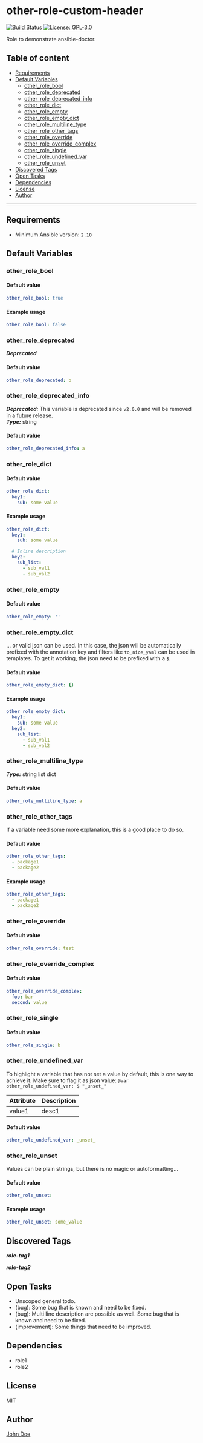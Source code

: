 # other-role-custom-header

[![Build Status](https://ci.thegeeklab.de/api/badges/thegeeklab/ansible-doctor/status.svg)](https://ci.thegeeklab.de/repos/thegeeklab/ansible-doctor)
[![License: GPL-3.0](https://img.shields.io/github/license/thegeeklab/ansible-doctor)](https://github.com/thegeeklab/ansible-doctor/blob/main/LICENSE)

Role to demonstrate ansible-doctor.

## Table of content

- [Requirements](#requirements)
- [Default Variables](#default-variables)
  - [other_role_bool](#other_role_bool)
  - [other_role_deprecated](#other_role_deprecated)
  - [other_role_deprecated_info](#other_role_deprecated_info)
  - [other_role_dict](#other_role_dict)
  - [other_role_empty](#other_role_empty)
  - [other_role_empty_dict](#other_role_empty_dict)
  - [other_role_multiline_type](#other_role_multiline_type)
  - [other_role_other_tags](#other_role_other_tags)
  - [other_role_override](#other_role_override)
  - [other_role_override_complex](#other_role_override_complex)
  - [other_role_single](#other_role_single)
  - [other_role_undefined_var](#other_role_undefined_var)
  - [other_role_unset](#other_role_unset)
- [Discovered Tags](#discovered-tags)
- [Open Tasks](#open-tasks)
- [Dependencies](#dependencies)
- [License](#license)
- [Author](#author)

---

## Requirements

- Minimum Ansible version: `2.10`

## Default Variables

### other_role_bool

#### Default value

```YAML
other_role_bool: true
```

#### Example usage

```YAML
other_role_bool: false
```

### other_role_deprecated

**_Deprecated_**<br />

#### Default value

```YAML
other_role_deprecated: b
```

### other_role_deprecated_info

**_Deprecated:_** This variable is deprecated since `v2.0.0` and will be removed in a future release.<br />
**_Type:_** string<br />

#### Default value

```YAML
other_role_deprecated_info: a
```

### other_role_dict

#### Default value

```YAML
other_role_dict:
  key1:
    sub: some value
```

#### Example usage

```YAML
other_role_dict:
  key1:
    sub: some value

  # Inline description
  key2:
    sub_list:
      - sub_val1
      - sub_val2
```

### other_role_empty

#### Default value

```YAML
other_role_empty: ''
```

### other_role_empty_dict

... or valid json can be used. In this case, the json will be automatically prefixed with the annotation key
and filters like `to_nice_yaml` can be used in templates. To get it working, the json need to be prefixed with a `$`.

#### Default value

```YAML
other_role_empty_dict: {}
```

#### Example usage

```YAML
other_role_empty_dict:
  key1:
    sub: some value
  key2:
    sub_list:
      - sub_val1
      - sub_val2
```

### other_role_multiline_type

**_Type:_** string
list
dict<br />

#### Default value

```YAML
other_role_multiline_type: a
```

### other_role_other_tags

If a variable need some more explanation, this is a good place to do so.

#### Default value

```YAML
other_role_other_tags:
  - package1
  - package2
```

#### Example usage

```YAML
other_role_other_tags:
  - package1
  - package2
```

### other_role_override

#### Default value

```YAML
other_role_override: test
```

### other_role_override_complex

#### Default value

```YAML
other_role_override_complex:
  foo: bar
  second: value
```

### other_role_single

#### Default value

```YAML
other_role_single: b
```

### other_role_undefined_var

To highlight a variable that has not set a value by default, this is one way to achieve it.
Make sure to flag it as json value: `@var other_role_undefined_var: $ "_unset_"`

| Attribute | Description |
| --- | --- |
| value1 | desc1 |

#### Default value

```YAML
other_role_undefined_var: _unset_
```

### other_role_unset

Values can be plain strings, but there is no magic or autoformatting...

#### Default value

```YAML
other_role_unset:
```

#### Example usage

```YAML
other_role_unset: some_value
```

## Discovered Tags

**_role-tag1_**

**_role-tag2_**

## Open Tasks

- Unscoped general todo.
- (bug): Some bug that is known and need to be fixed.
- (bug): Multi line description are possible as well. Some bug that is known and need to be fixed.
- (improvement): Some things that need to be improved.

## Dependencies

- role1
- role2

## License

MIT

## Author

[John Doe](https://blog.example.com)

